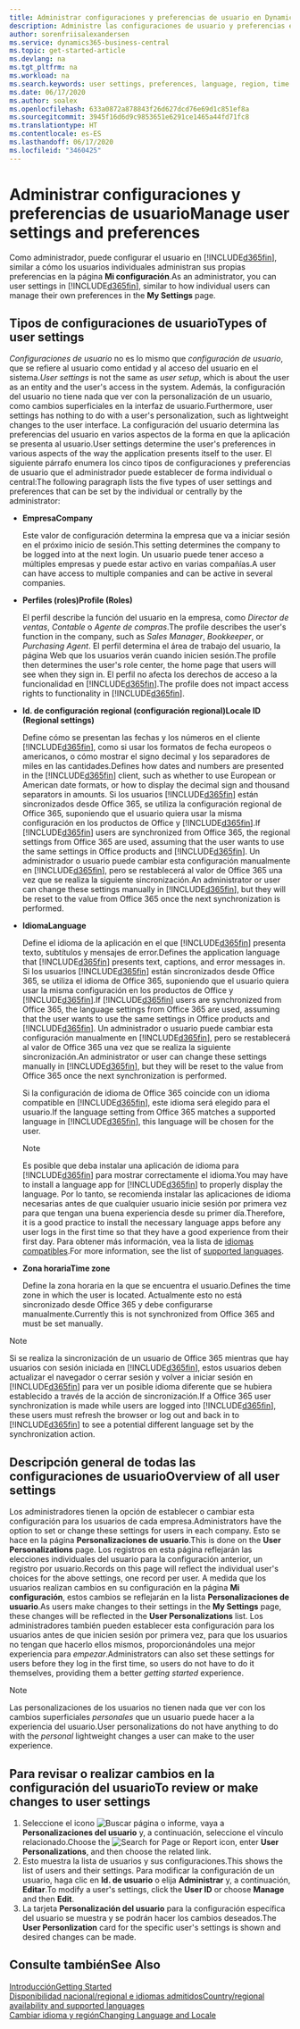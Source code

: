 ```yaml
---
title: Administrar configuraciones y preferencias de usuario en Dynamics 365 Business Central
description: Administre las configuraciones de usuario y preferencias en Dynamics 365 Business Central.
author: sorenfriisalexandersen
ms.service: dynamics365-business-central
ms.topic: get-started-article
ms.devlang: na
ms.tgt_pltfrm: na
ms.workload: na
ms.search.keywords: user settings, preferences, language, region, time zone, regional settings
ms.date: 06/17/2020
ms.author: soalex
ms.openlocfilehash: 633a0872a878843f26d627dcd76e69d1c851ef8a
ms.sourcegitcommit: 3945f16d6d9c9853651e6291ce1465a44fd71fc8
ms.translationtype: HT
ms.contentlocale: es-ES
ms.lasthandoff: 06/17/2020
ms.locfileid: "3460425"
---
```

# <a name="manage-user-settings-and-preferences"></a><span data-ttu-id="f1cea-103">Administrar configuraciones y preferencias de usuario</span><span class="sxs-lookup"><span data-stu-id="f1cea-103">Manage user settings and preferences</span></span>

<span data-ttu-id="f1cea-104">Como administrador, puede configurar el usuario en [!INCLUDE[d365fin](includes/d365fin_md.md)], similar a cómo los usuarios individuales administran sus propias preferencias en la página **Mi configuración**.</span><span class="sxs-lookup"><span data-stu-id="f1cea-104">As an administrator, you can user settings in [!INCLUDE[d365fin](includes/d365fin_md.md)], similar to how individual users can manage their own preferences in the **My Settings** page.</span></span>  

## <a name="types-of-user-settings"></a><span data-ttu-id="f1cea-105">Tipos de configuraciones de usuario</span><span class="sxs-lookup"><span data-stu-id="f1cea-105">Types of user settings</span></span>

<span data-ttu-id="f1cea-106">*Configuraciones de usuario* no es lo mismo que *configuración de usuario*, que se refiere al usuario como entidad y al acceso del usuario en el sistema.</span><span class="sxs-lookup"><span data-stu-id="f1cea-106">*User settings* is not the same as *user setup*, which is about the user as an entity and the user's access in the system.</span></span> <span data-ttu-id="f1cea-107">Además, la configuración del usuario no tiene nada que ver con la personalización de un usuario, como cambios superficiales en la interfaz de usuario.</span><span class="sxs-lookup"><span data-stu-id="f1cea-107">Furthermore, user settings has nothing to do with a user's personalization, such as lightweight changes to the user interface.</span></span> <span data-ttu-id="f1cea-108">La configuración del usuario determina las preferencias del usuario en varios aspectos de la forma en que la aplicación se presenta al usuario.</span><span class="sxs-lookup"><span data-stu-id="f1cea-108">User settings determine the user's preferences in various aspects of the way the application presents itself to the user.</span></span> <span data-ttu-id="f1cea-109">El siguiente párrafo enumera los cinco tipos de configuraciones y preferencias de usuario que el administrador puede establecer de forma individual o central:</span><span class="sxs-lookup"><span data-stu-id="f1cea-109">The following paragraph lists the five types of user settings and preferences that can be set by the individual or centrally by the administrator:</span></span>

- <span data-ttu-id="f1cea-110">**Empresa**</span><span class="sxs-lookup"><span data-stu-id="f1cea-110">**Company**</span></span>  

  <span data-ttu-id="f1cea-111">Este valor de configuración determina la empresa que va a iniciar sesión en el próximo inicio de sesión.</span><span class="sxs-lookup"><span data-stu-id="f1cea-111">This setting determines the company to be logged into at the next login.</span></span> <span data-ttu-id="f1cea-112">Un usuario puede tener acceso a múltiples empresas y puede estar activo en varias compañías.</span><span class="sxs-lookup"><span data-stu-id="f1cea-112">A user can have access to multiple companies and can be active in several companies.</span></span>

- <span data-ttu-id="f1cea-113">**Perfiles (roles)**</span><span class="sxs-lookup"><span data-stu-id="f1cea-113">**Profile (Roles)**</span></span>  

  <span data-ttu-id="f1cea-114">El perfil describe la función del usuario en la empresa, como *Director de ventas*, *Contable* o *Agente de compras*.</span><span class="sxs-lookup"><span data-stu-id="f1cea-114">The profile describes the user's function in the company, such as *Sales Manager*, *Bookkeeper*, or *Purchasing Agent*.</span></span> <span data-ttu-id="f1cea-115">El perfil determina el área de trabajo del usuario, la página Web que los usuarios verán cuando inicien sesión.</span><span class="sxs-lookup"><span data-stu-id="f1cea-115">The profile then determines the user's role center, the home page that users will see when they sign in.</span></span> <span data-ttu-id="f1cea-116">El perfil no afecta los derechos de acceso a la funcionalidad en [!INCLUDE[d365fin](includes/d365fin_md.md)].</span><span class="sxs-lookup"><span data-stu-id="f1cea-116">The profile does not impact access rights to functionality in [!INCLUDE[d365fin](includes/d365fin_md.md)].</span></span>  

- <span data-ttu-id="f1cea-117">**Id. de configuración regional (configuración regional)**</span><span class="sxs-lookup"><span data-stu-id="f1cea-117">**Locale ID (Regional settings)**</span></span>  

  <span data-ttu-id="f1cea-118">Define cómo se presentan las fechas y los números en el cliente [!INCLUDE[d365fin](includes/d365fin_md.md)], como si usar los formatos de fecha europeos o americanos, o cómo mostrar el signo decimal y los separadores de miles en las cantidades.</span><span class="sxs-lookup"><span data-stu-id="f1cea-118">Defines how dates and numbers are presented in the [!INCLUDE[d365fin](includes/d365fin_md.md)] client, such as whether to use European or American date formats, or how to display the decimal sign and thousand separators in amounts.</span></span> <span data-ttu-id="f1cea-119">Si los usuarios [!INCLUDE[d365fin](includes/d365fin_md.md)] están sincronizados desde Office 365, se utiliza la configuración regional de Office 365, suponiendo que el usuario quiera usar la misma configuración en los productos de Office y [!INCLUDE[d365fin](includes/d365fin_md.md)].</span><span class="sxs-lookup"><span data-stu-id="f1cea-119">If [!INCLUDE[d365fin](includes/d365fin_md.md)] users are synchronized from Office 365, the regional settings from Office 365 are used, assuming that the user wants to use the same settings in Office products and [!INCLUDE[d365fin](includes/d365fin_md.md)].</span></span> <span data-ttu-id="f1cea-120">Un administrador o usuario puede cambiar esta configuración manualmente en [!INCLUDE[d365fin](includes/d365fin_md.md)], pero se restablecerá al valor de Office 365 una vez que se realiza la siguiente sincronización.</span><span class="sxs-lookup"><span data-stu-id="f1cea-120">An administrator or user can change these settings manually in [!INCLUDE[d365fin](includes/d365fin_md.md)], but they will be reset to the value from Office 365 once the next synchronization is performed.</span></span>

- <span data-ttu-id="f1cea-121">**Idioma**</span><span class="sxs-lookup"><span data-stu-id="f1cea-121">**Language**</span></span>  

  <span data-ttu-id="f1cea-122">Define el idioma de la aplicación en el que [!INCLUDE[d365fin](includes/d365fin_md.md)] presenta texto, subtítulos y mensajes de error.</span><span class="sxs-lookup"><span data-stu-id="f1cea-122">Defines the application language that [!INCLUDE[d365fin](includes/d365fin_md.md)] presents text, captions, and error messages in.</span></span> <span data-ttu-id="f1cea-123">Si los usuarios [!INCLUDE[d365fin](includes/d365fin_md.md)] están sincronizados desde Office 365, se utiliza el idioma de Office 365, suponiendo que el usuario quiera usar la misma configuración en los productos de Office y [!INCLUDE[d365fin](includes/d365fin_md.md)].</span><span class="sxs-lookup"><span data-stu-id="f1cea-123">If [!INCLUDE[d365fin](includes/d365fin_md.md)] users are synchronized from Office 365, the language settings from Office 365 are used, assuming that the user wants to use the same settings in Office products and [!INCLUDE[d365fin](includes/d365fin_md.md)].</span></span> <span data-ttu-id="f1cea-124">Un administrador o usuario puede cambiar esta configuración manualmente en [!INCLUDE[d365fin](includes/d365fin_md.md)], pero se restablecerá al valor de Office 365 una vez que se realiza la siguiente sincronización.</span><span class="sxs-lookup"><span data-stu-id="f1cea-124">An administrator or user can change these settings manually in [!INCLUDE[d365fin](includes/d365fin_md.md)], but they will be reset to the value from Office 365 once the next synchronization is performed.</span></span>

  <span data-ttu-id="f1cea-125">Si la configuración de idioma de Office 365 coincide con un idioma compatible en [!INCLUDE[d365fin](includes/d365fin_md.md)], este idioma será elegido para el usuario.</span><span class="sxs-lookup"><span data-stu-id="f1cea-125">If the language setting from Office 365 matches a supported language in [!INCLUDE[d365fin](includes/d365fin_md.md)], this language will be chosen for the user.</span></span>  

  > [!NOTE]
  > <span data-ttu-id="f1cea-126">Es posible que deba instalar una aplicación de idioma para [!INCLUDE[d365fin](includes/d365fin_md.md)] para mostrar correctamente el idioma.</span><span class="sxs-lookup"><span data-stu-id="f1cea-126">You may have to install a language app for [!INCLUDE[d365fin](includes/d365fin_md.md)] to properly display the language.</span></span> <span data-ttu-id="f1cea-127">Por lo tanto, se recomienda instalar las aplicaciones de idioma necesarias antes de que cualquier usuario inicie sesión por primera vez para que tengan una buena experiencia desde su primer día.</span><span class="sxs-lookup"><span data-stu-id="f1cea-127">Therefore, it is a good practice to install the necessary language apps before any user logs in the first time so that they have a good experience from their first day.</span></span> <span data-ttu-id="f1cea-128">Para obtener más información, vea la lista de [idiomas compatibles](/dynamics365/business-central/dev-itpro/compliance/apptest-countries-and-translations).</span><span class="sxs-lookup"><span data-stu-id="f1cea-128">For more information, see the list of [supported languages](/dynamics365/business-central/dev-itpro/compliance/apptest-countries-and-translations).</span></span>  
  
- <span data-ttu-id="f1cea-129">**Zona horaria**</span><span class="sxs-lookup"><span data-stu-id="f1cea-129">**Time zone**</span></span>  

  <span data-ttu-id="f1cea-130">Define la zona horaria en la que se encuentra el usuario.</span><span class="sxs-lookup"><span data-stu-id="f1cea-130">Defines the time zone in which the user is located.</span></span> <span data-ttu-id="f1cea-131">Actualmente esto no está sincronizado desde Office 365 y debe configurarse manualmente.</span><span class="sxs-lookup"><span data-stu-id="f1cea-131">Currently this is not synchronized from Office 365 and must be set manually.</span></span>  

> [!NOTE]
> <span data-ttu-id="f1cea-132">Si se realiza la sincronización de un usuario de Office 365 mientras que hay usuarios con sesión iniciada en [!INCLUDE[d365fin](includes/d365fin_md.md)], estos usuarios deben actualizar el navegador o cerrar sesión y volver a iniciar sesión en [!INCLUDE[d365fin](includes/d365fin_md.md)] para ver un posible idioma diferente que se hubiera establecido a través de la acción de sincronización.</span><span class="sxs-lookup"><span data-stu-id="f1cea-132">If a Office 365 user synchronization is made while users are logged into [!INCLUDE[d365fin](includes/d365fin_md.md)], these users must refresh the browser or log out and back in to [!INCLUDE[d365fin](includes/d365fin_md.md)] to see a potential different language set by the synchronization action.</span></span>

## <a name="overview-of-all-user-settings"></a><span data-ttu-id="f1cea-133">Descripción general de todas las configuraciones de usuario</span><span class="sxs-lookup"><span data-stu-id="f1cea-133">Overview of all user settings</span></span>

<span data-ttu-id="f1cea-134">Los administradores tienen la opción de establecer o cambiar esta configuración para los usuarios de cada empresa.</span><span class="sxs-lookup"><span data-stu-id="f1cea-134">Administrators have the option to set or change these settings for users in each company.</span></span> <span data-ttu-id="f1cea-135">Esto se hace en la página **Personalizaciones de usuario**.</span><span class="sxs-lookup"><span data-stu-id="f1cea-135">This is done on the **User Personalizations** page.</span></span> <span data-ttu-id="f1cea-136">Los registros en esta página reflejarán las elecciones individuales del usuario para la configuración anterior, un registro por usuario.</span><span class="sxs-lookup"><span data-stu-id="f1cea-136">Records on this page will reflect the individual user's choices for the above settings, one record per user.</span></span> <span data-ttu-id="f1cea-137">A medida que los usuarios realizan cambios en su configuración en la página **Mi configuración**, estos cambios se reflejarán en la lista **Personalizaciones de usuario**.</span><span class="sxs-lookup"><span data-stu-id="f1cea-137">As users make changes to their settings in the **My Settings** page, these changes will be reflected in the **User Personalizations** list.</span></span> <span data-ttu-id="f1cea-138">Los administradores también pueden establecer esta configuración para los usuarios antes de que inicien sesión por primera vez, para que los usuarios no tengan que hacerlo ellos mismos, proporcionándoles una mejor experiencia para *empezar*.</span><span class="sxs-lookup"><span data-stu-id="f1cea-138">Administrators can also set these settings for users before they log in the first time, so users do not have to do it themselves, providing them a better *getting started* experience.</span></span>

> [!NOTE]
> <span data-ttu-id="f1cea-139">Las personalizaciones de los usuarios no tienen nada que ver con los cambios superficiales *personales* que un usuario puede hacer a la experiencia del usuario.</span><span class="sxs-lookup"><span data-stu-id="f1cea-139">User personalizations do not have anything to do with the *personal* lightweight changes a user can make to the user experience.</span></span>

## <a name="to-review-or-make-changes-to-user-settings"></a><span data-ttu-id="f1cea-140">Para revisar o realizar cambios en la configuración del usuario</span><span class="sxs-lookup"><span data-stu-id="f1cea-140">To review or make changes to user settings</span></span>

1. <span data-ttu-id="f1cea-141">Seleccione el icono ![Buscar página o informe](media/ui-search/search_small.png "Icono Buscar página o informe"), vaya a **Personalizaciones del usuario** y, a continuación, seleccione el vínculo relacionado.</span><span class="sxs-lookup"><span data-stu-id="f1cea-141">Choose the ![Search for Page or Report](media/ui-search/search_small.png "Search for Page or Report icon") icon, enter **User Personalizations**, and then choose the related link.</span></span>
2. <span data-ttu-id="f1cea-142">Esto muestra la lista de usuarios y sus configuraciones.</span><span class="sxs-lookup"><span data-stu-id="f1cea-142">This shows the list of users and their settings.</span></span> <span data-ttu-id="f1cea-143">Para modificar la configuración de un usuario, haga clic en **Id. de usuario** o elija **Administrar** y, a continuación, **Editar**.</span><span class="sxs-lookup"><span data-stu-id="f1cea-143">To modify a user's settings, click the **User ID** or choose **Manage** and then **Edit**.</span></span>
3. <span data-ttu-id="f1cea-144">La tarjeta **Personalización del usuario** para la configuración específica del usuario se muestra y se podrán hacer los cambios deseados.</span><span class="sxs-lookup"><span data-stu-id="f1cea-144">The **User Personlization** card for the specific user's settings is shown and desired changes can be made.</span></span>  

## <a name="see-also"></a><span data-ttu-id="f1cea-145">Consulte también</span><span class="sxs-lookup"><span data-stu-id="f1cea-145">See Also</span></span>

[<span data-ttu-id="f1cea-146">Introducción</span><span class="sxs-lookup"><span data-stu-id="f1cea-146">Getting Started</span></span>](product-get-started.md)  
[<span data-ttu-id="f1cea-147">Disponibilidad nacional/regional e idiomas admitidos</span><span class="sxs-lookup"><span data-stu-id="f1cea-147">Country/regional availability and supported languages</span></span>](/dynamics365/business-central/dev-itpro/compliance/apptest-countries-and-translations)  
[<span data-ttu-id="f1cea-148">Cambiar idioma y región</span><span class="sxs-lookup"><span data-stu-id="f1cea-148">Changing Language and Locale</span></span>](about-locale-language.md)  
